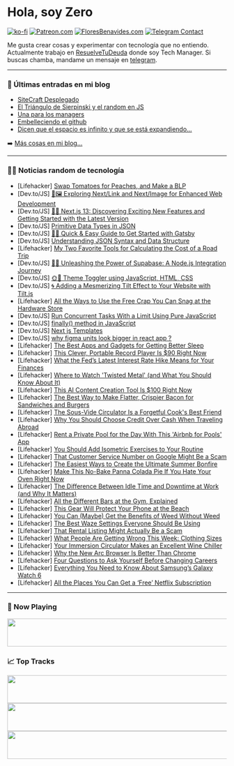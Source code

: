 # Hola, soy Zero

[![ko-fi](https://ko-fi.com/img/githubbutton_sm.svg)](https://ko-fi.com/J3J4N0LUK)
[![Patreon.com](https://img.shields.io/endpoint.svg?url=https%3A%2F%2Fshieldsio-patreon.vercel.app%2Fapi%3Fusername%3Dzerodragon%26type%3Dpatrons&style=for-the-badge)](https://patreon.com/zerodragon)
[![FloresBenavides.com](https://img.shields.io/website?down_message=oops&label=MiBlog&style=for-the-badge&up_message=online&url=https%3A%2F%2Ffloresbenavides.com)](https://floresbenavides.com)
[![Telegram Contact](https://img.shields.io/badge/escr%C3%ADbeme-ZeroDragon-%2326A5E4?style=for-the-badge&logo=telegram)](https://t.me/zerodragon)

Me gusta crear cosas y experimentar con tecnología que no entiendo.
Actualmente trabajo en [ResuelveTuDeuda](http://github.com/resuelve) donde soy Tech Manager.
Si buscas chamba, mandame un mensaje en [telegram](https://t.me/zerodragon).

---

### 📕 Últimas entradas en mi blog
<!-- BLOG-POST-LIST:START -->
- [SiteCraft Desplegado](https://floresbenavides.com/sitecraft-desplegado/)
- [El Triángulo de Sierpinski y el random en JS](https://floresbenavides.com/el-triangulo-de-sierpinski-y-el-random-en-js/)
- [Una para los managers](https://floresbenavides.com/una-para-los-managers/)
- [Embelleciendo el github](https://floresbenavides.com/embelleciendo-el-github/)
- [Dicen que el espacio es infinito y que se está expandiendo…](https://floresbenavides.com/dicen-que-el-espacio-es-infinito-y-que-se-esta-expandiendo/)
<!-- BLOG-POST-LIST:END -->

➡️ [Más cosas en mi blog...](https://floresbenavides.com)

---

### 👨‍💻 Noticias random de tecnología
<!-- TECH-POSTS:START -->
- [Lifehacker] [Swap Tomatoes for Peaches, and Make a BLP](https://lifehacker.com/swap-tomatoes-for-peaches-and-make-a-blp-1850684519)
- [Dev.to/JS] [🔗🖼️ Exploring Next/Link and Next/Image for Enhanced Web Development](https://dev.to/preetsuthar17/exploring-nextlink-and-nextimage-for-enhanced-web-development-1o2g)
- [Dev.to/JS] [🚀🌟 Next.js 13: Discovering Exciting New Features and Getting Started with the Latest Version](https://dev.to/preetsuthar17/nextjs-13-discovering-exciting-new-features-and-getting-started-with-the-latest-version-o2g)
- [Dev.to/JS] [Primitive Data Types in JSON](https://dev.to/jacknorman235/primitive-data-types-in-json-2f6k)
- [Dev.to/JS] [🚀💡 Quick &amp; Easy Guide to Get Started with Gatsby](https://dev.to/preetsuthar17/quick-easy-guide-to-get-started-with-gatsby-4l6f)
- [Dev.to/JS] [Understanding JSON Syntax and Data Structure](https://dev.to/jacknorman235/understanding-json-syntax-and-data-structure-6ci)
- [Lifehacker] [My Two Favorite Tools for Calculating the Cost of a Road Trip](https://lifehacker.com/my-two-favorite-tools-for-calculating-the-cost-of-a-roa-1850683670)
- [Dev.to/JS] [🌟🔥 Unleashing the Power of Supabase: A Node.js Integration Journey](https://dev.to/preetsuthar17/unleashing-the-power-of-supabase-a-nodejs-integration-journey-2mn9)
- [Dev.to/JS] [🌞🌚 Theme Toggler using JavaScript, HTML, CSS](https://dev.to/preetsuthar17/theme-toggler-using-javascript-html-css-1d60)
- [Dev.to/JS] [🌀 Adding a Mesmerizing Tilt Effect to Your Website with Tilt.js](https://dev.to/preetsuthar17/adding-a-mesmerizing-tilt-effect-to-your-website-with-tiltjs-58bb)
- [Lifehacker] [All the Ways to Use the Free Crap You Can Snag at the Hardware Store](https://lifehacker.com/all-the-ways-to-use-the-free-crap-you-can-snag-at-the-h-1850682859)
- [Dev.to/JS] [Run Concurrent Tasks With a Limit Using Pure JavaScript](https://dev.to/artydev/run-concurrent-tasks-with-a-limit-using-pure-javascript-17do)
- [Dev.to/JS] [finally&lpar;&rpar; method in JavaScript](https://dev.to/diwakarkashyap/finally-method-in-javascript-1dfl)
- [Dev.to/JS] [Next js Templates](https://dev.to/easetemplates/next-js-templates-33n9)
- [Dev.to/JS] [why figma units look bigger in react app ?](https://dev.to/starman1999/why-figma-units-look-bigger-in-react-app--215d)
- [Lifehacker] [The Best Apps and Gadgets for Getting Better Sleep](https://lifehacker.com/use-these-apps-and-gadgets-to-get-better-sleep-1848076010)
- [Lifehacker] [This Clever, Portable Record Player Is $90 Right Now](https://lifehacker.com/this-clever-portable-record-player-is-90-right-now-1850672379)
- [Lifehacker] [What the Fed’s Latest Interest Rate Hike Means for Your Finances](https://lifehacker.com/how-rising-interest-rates-will-affect-your-finances-the-1850155359)
- [Lifehacker] [Where to Watch &#39;Twisted Metal&#39; &lpar;and What You Should Know About It&rpar;](https://lifehacker.com/where-to-watch-twisted-metal-and-what-you-should-know-1850678772)
- [Lifehacker] [This AI Content Creation Tool Is $100 Right Now](https://lifehacker.com/this-ai-content-creation-tool-is-100-right-now-1850672412)
- [Lifehacker] [The Best Way to Make Flatter, Crispier Bacon for Sandwiches and Burgers](https://lifehacker.com/the-best-way-to-make-flat-crispy-bacon-for-sandwiches-1788504821)
- [Lifehacker] [The Sous-Vide Circulator Is a Forgetful Cook&#39;s Best Friend](https://lifehacker.com/the-sous-vide-circulator-is-a-forgetful-cooks-best-frie-1850683214)
- [Lifehacker] [Why You Should Choose Credit Over Cash When Traveling Abroad](https://lifehacker.com/why-you-should-choose-credit-over-cash-when-traveling-a-1850682925)
- [Lifehacker] [Rent a Private Pool for the Day With This &#39;Airbnb for Pools&#39; App](https://lifehacker.com/rent-a-private-pool-for-the-day-with-this-airbnb-for-po-1828602385)
- [Lifehacker] [You Should Add Isometric Exercises to Your Routine](https://lifehacker.com/you-should-add-isometric-exercises-to-your-routine-1850683443)
- [Lifehacker] [That Customer Service Number on Google Might Be a Scam](https://lifehacker.com/that-customer-service-number-on-google-might-be-a-scam-1850680896)
- [Lifehacker] [The Easiest Ways to Create the Ultimate Summer Bonfire](https://lifehacker.com/how-to-have-the-best-bonfire-of-the-summer-1797041818)
- [Lifehacker] [Make This No-Bake Panna Colada Pie If You Hate Your Oven Right Now](https://lifehacker.com/make-this-no-bake-panna-colada-pie-if-you-hate-your-ove-1850683151)
- [Lifehacker] [The Difference Between Idle Time and Downtime at Work &lpar;and Why It Matters&rpar;](https://lifehacker.com/the-difference-between-idle-time-and-downtime-at-work-1850682482)
- [Lifehacker] [All the Different Bars at the Gym, Explained](https://lifehacker.com/all-the-different-bars-at-the-gym-explained-1839810094)
- [Lifehacker] [This Gear Will Protect Your Phone at the Beach](https://lifehacker.com/this-gear-will-protect-your-phone-at-the-beach-1850680623)
- [Lifehacker] [You Can &lpar;Maybe&rpar; Get the Benefits of Weed Without Weed](https://lifehacker.com/you-can-maybe-get-the-benefits-of-weed-without-weed-1850676489)
- [Lifehacker] [The Best Waze Settings Everyone Should Be Using](https://lifehacker.com/11-wonderful-waze-settings-everyone-should-be-using-1847545764)
- [Lifehacker] [That Rental Listing Might Actually Be a Scam](https://lifehacker.com/that-rental-listing-might-actually-be-a-scam-1850675854)
- [Lifehacker] [What People Are Getting Wrong This Week: Clothing Sizes](https://lifehacker.com/you-don-t-know-what-size-clothing-you-wear-1850680821)
- [Lifehacker] [Your Immersion Circulator Makes an Excellent Wine Chiller](https://lifehacker.com/your-immersion-circulator-is-also-an-excellent-wine-chi-1793393265)
- [Lifehacker] [Why the New Arc Browser Is Better Than Chrome](https://lifehacker.com/why-the-new-arc-browser-is-better-than-chrome-1850681545)
- [Lifehacker] [Four Questions to Ask Yourself Before Changing Careers](https://lifehacker.com/four-questions-to-ask-yourself-before-changing-careers-1850679687)
- [Lifehacker] [Everything You Need to Know About Samsung’s Galaxy Watch 6](https://lifehacker.com/everything-you-need-to-know-about-samsung-s-galaxy-watc-1850680274)
- [Lifehacker] [All the Places You Can Get a ‘Free’ Netflix Subscription](https://lifehacker.com/all-the-places-you-can-get-a-free-netflix-subscriptio-1850680291)<!-- TECH-POSTS:END -->

---

### 🎵 Now Playing
<a href="https://spotify-now-playing-dun.vercel.app/now-playing?open"><img src="https://spotify-now-playing-dun.vercel.app/now-playing" width="540" height="64"></a>

### 📈 Top Tracks
<a href="https://spotify-now-playing-dun.vercel.app/top-tracks?i=1&open"><img src="https://spotify-now-playing-dun.vercel.app/top-tracks?i=1" width="540" height="64"></a>
<a href="https://spotify-now-playing-dun.vercel.app/top-tracks?i=2&open"><img src="https://spotify-now-playing-dun.vercel.app/top-tracks?i=2" width="540" height="64"></a>
<a href="https://spotify-now-playing-dun.vercel.app/top-tracks?i=3&open"><img src="https://spotify-now-playing-dun.vercel.app/top-tracks?i=3" width="540" height="64"></a>
